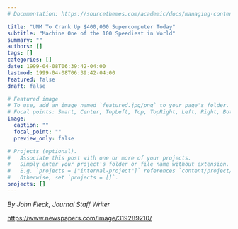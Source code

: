 ```yaml
---
# Documentation: https://sourcethemes.com/academic/docs/managing-content/

title: "UNM To Crank Up $400,000 Supercomputer Today"
subtitle: "Machine One of the 100 Speediest in World"
summary: ""
authors: []
tags: []
categories: []
date: 1999-04-08T06:39:42-04:00
lastmod: 1999-04-08T06:39:42-04:00
featured: false
draft: false

# Featured image
# To use, add an image named `featured.jpg/png` to your page's folder.
# Focal points: Smart, Center, TopLeft, Top, TopRight, Left, Right, BottomLeft, Bottom, BottomRight.
image:
  caption: ""
  focal_point: ""
  preview_only: false

# Projects (optional).
#   Associate this post with one or more of your projects.
#   Simply enter your project's folder or file name without extension.
#   E.g. `projects = ["internal-project"]` references `content/project/deep-learning/index.md`.
#   Otherwise, set `projects = []`.
projects: []
---
```


*By John Fleck, Journal Staff Writer*

https://www.newspapers.com/image/319289210/

